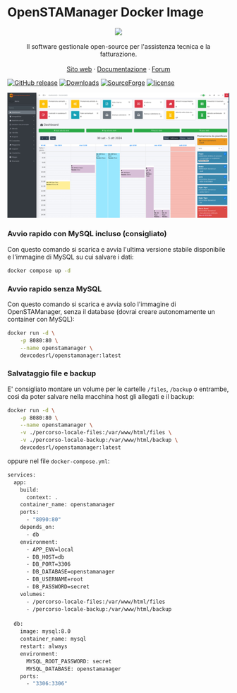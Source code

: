 # OpenSTAManager Docker Image

<p align="center">
  <a href="https://openstamanager.com">
    <img src="https://shop.openstamanager.com/wp-content/uploads/2015/04/logo_full-2.png">
  </a>

  <p align="center">
    Il software gestionale open-source per l'assistenza tecnica e la fatturazione.
    <br>
    <br>
    <a href="https://www.openstamanager.com">Sito web</a>
    &middot;
    <a href="https://docs.openstamanager.com/">Documentazione</a>
    &middot;
    <a href="https://forum.openstamanager.com">Forum</a>
  </p>
</p>


[![GitHub release](https://img.shields.io/github/release/devcode-it/openstamanager/all.svg)](https://github.com/devcode-it/openstamanager/releases)
[![Downloads](https://img.shields.io/github/downloads/devcode-it/openstamanager/total.svg)](https://github.com/devcode-it/openstamanager/releases)
[![SourceForge](https://img.shields.io/sourceforge/dt/openstamanager.svg?label=SourceForge)](https://sourceforge.net/projects/openstamanager/)
[![license](https://img.shields.io/github/license/devcode-it/openstamanager.svg)](https://github.com/devcode-it/openstamanager/blob/master/LICENSE)

![Screenshot](https://raw.githubusercontent.com/devcode-it/openstamanager/master/assets/src/img/screenshot.jpg)

### Avvio rapido con MySQL incluso (consigliato)

Con questo comando si scarica e avvia l'ultima versione stabile disponibile e l'immagine di MySQL su cui salvare i dati:

```bash
docker compose up -d
```

### Avvio rapido senza MySQL

Con questo comando si scarica e avvia solo l'immagine di OpenSTAManager, senza il database (dovrai creare autonomamente un container con MySQL):

```bash
docker run -d \
    -p 8080:80 \
    --name openstamanager \
    devcodesrl/openstamanager:latest
```

### Salvataggio file e backup

E' consigliato montare un volume per le cartelle `/files`, `/backup` o entrambe, così da poter salvare nella macchina host gli allegati e il backup:

```bash
docker run -d \
    -p 8080:80 \
    --name openstamanager \
    -v ./percorso-locale-files:/var/www/html/files \
    -v ./percorso-locale-backup:/var/www/html/backup \
    devcodesrl/openstamanager:latest
```

oppure nel file `docker-compose.yml`:

```bash
services:
  app:
    build:
      context: .
    container_name: openstamanager
    ports:
      - "8090:80"
    depends_on:
      - db
    environment:
      - APP_ENV=local
      - DB_HOST=db
      - DB_PORT=3306
      - DB_DATABASE=openstamanager
      - DB_USERNAME=root
      - DB_PASSWORD=secret
    volumes:
      - /percorso-locale-files:/var/www/html/files
      - /percorso-locale-backup:/var/www/html/backup

  db:
    image: mysql:8.0
    container_name: mysql
    restart: always
    environment:
      MYSQL_ROOT_PASSWORD: secret
      MYSQL_DATABASE: openstamanager
    ports:
      - "3306:3306"
```